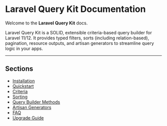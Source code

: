 # Laravel Query Kit Documentation

Welcome to the **Laravel Query Kit** docs.

Laravel Query Kit is a SOLID, extensible criteria-based query builder for Laravel 11/12. 
It provides typed filters, sorts (including relation-based), pagination, resource outputs, 
and artisan generators to streamline query logic in your apps.

---

## Sections

- [Installation](installation.md)
- [Quickstart](quickstart.md)
- [Criteria](criteria/index.md)
- [Sorting](sorting/overview.md)
- [Query Builder Methods](query-builder.md)
- [Artisan Generators](artisan.md)
- [FAQ](faq.md)
- [Upgrade Guide](upgrade.md)
